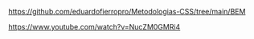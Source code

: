 https://github.com/eduardofierropro/Metodologias-CSS/tree/main/BEM

https://www.youtube.com/watch?v=NucZM0GMRi4
